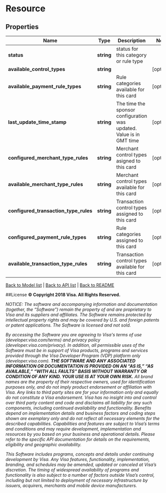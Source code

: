 # Resource

## Properties
Name | Type | Description | Notes
------------ | ------------- | ------------- | -------------
**status** | **string** | status for this category or rule type | 
**available_control_types** | **string** |  | [optional] 
**available_payment_rule_types** | **string** | Rule categories available for this card | [optional] 
**last_update_time_stamp** | **string** | The time the sponsor configuration was updated.  Value is in GMT time | [optional] 
**configured_merchant_type_rules** | **string** | Merchant control types asigned to this card | [optional] 
**available_merchant_type_rules** | **string** | Merchant control types available for this card | [optional] 
**configured_transaction_type_rules** | **string** | Transaction control types assigned to this card | [optional] 
**configured_payment_rule_types** | **string** | Rule categories assigned to this card | [optional] 
**available_transaction_type_rules** | **string** | Transaction control types available for this card | [optional] 

[Back to Model list](../../README.md#documentation-for-models)   |   [Back to API list](../../README.md#documentation-for-api-endpoints)   |   [Back to README](../../README.md)



##License
**© Copyright 2018 Visa. All Rights Reserved.**

*NOTICE: The software and accompanying information and documentation (together, the “Software”) remain the property of
and are proprietary to Visa and its suppliers and affiliates. The Software remains protected by intellectual property
rights and may be covered by U.S. and foreign patents or patent applications. The Software is licensed and not sold.*

*By accessing the Software you are agreeing to Visa's terms of use (developer.visa.com/terms) and privacy policy (developer.visa.com/privacy).
In addition, all permissible uses of the Software must be in support of Visa products, programs and services provided
through the Visa Developer Program (VDP) platform only (developer.visa.com). **THE SOFTWARE AND ANY ASSOCIATED
INFORMATION OR DOCUMENTATION IS PROVIDED ON AN “AS IS,” “AS AVAILABLE,” “WITH ALL FAULTS” BASIS WITHOUT WARRANTY OR
CONDITION OF ANY KIND. YOUR USE IS AT YOUR OWN RISK.** All brand names are the property of their respective owners, used for identification purposes only, and do not imply
product endorsement or affiliation with Visa. Any links to third party sites are for your information only and equally
do not constitute a Visa endorsement. Visa has no insight into and control over third party content and code and disclaims
all liability for any such components, including continued availability and functionality. Benefits depend on implementation
details and business factors and coding steps shown are exemplary only and do not reflect all necessary elements for the
described capabilities. Capabilities and features are subject to Visa’s terms and conditions and may require development,
implementation and resources by you based on your business and operational details. Please refer to the specific
API documentation for details on the requirements, eligibility and geographic availability.*

*This Software includes programs, concepts and details under continuing development by Visa. Any Visa features,
functionality, implementation, branding, and schedules may be amended, updated or canceled at Visa’s discretion.
The timing of widespread availability of programs and functionality is also subject to a number of factors outside Visa’s control,
including but not limited to deployment of necessary infrastructure by issuers, acquirers, merchants and mobile device manufacturers.*